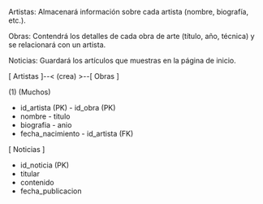 Artistas: Almacenará información sobre cada artista (nombre, biografía, etc.).

Obras: Contendrá los detalles de cada obra de arte (título, año, técnica) y se relacionará con un artista.

Noticias: Guardará los artículos que muestras en la página de inicio.

[ Artistas ]--< (crea) >--[ Obras ]

  (1)      (Muchos)

  - id_artista (PK)        - id_obra (PK)
  - nombre                 - titulo
  - biografia              - anio
  - fecha_nacimiento       - id_artista (FK)

[ Noticias ]

  - id_noticia (PK)
  - titular
  - contenido
  - fecha_publicacion